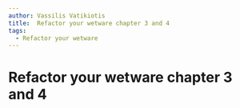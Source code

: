 ```yaml
---
author: Vassilis Vatikiotis
title:  Refactor your wetware chapter 3 and 4
tags:
  - Refactor your wetware
---
```


# Refactor your wetware chapter 3 and 4
